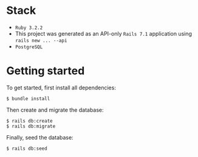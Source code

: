 # Stack

- `Ruby 3.2.2`
- This project was generated as an API-only `Rails 7.1` application using `rails new ... --api`
- `PostgreSQL`

# Getting started

To get started, first install all dependencies:

    $ bundle install

Then create and migrate the database:

    $ rails db:create
    $ rails db:migrate

Finally, seed the database:

    $ rails db:seed


